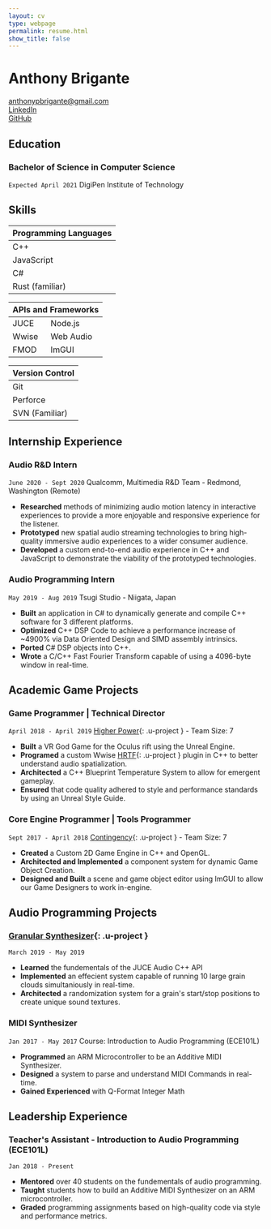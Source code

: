 ```yaml
---
layout: cv
type: webpage
permalink: resume.html
show_title: false
---
```


# Anthony Brigante


<div class="Grid Grid--gutters large-Grid--fit u-textCenter u-contactInfo">
  <div class="Grid-cell">
    <a href="mailto:anthonyprbrigante@gmail.com">anthonypbrigante@gmail.com</a>
  </div>
  <div class="Grid-cell">
    <a href="https://www.linkedin.com/in/apbrigante">LinkedIn</a>
  </div>
  <div class="Grid-cell">
    <a href="https://www.github.com/abrigante1">GitHub</a>
  </div>
</div>

## Education

### Bachelor of Science in Computer Science
`Expected April 2021` 
DigiPen Institute of Technology

## Skills

<div class="Grid Grid--gutters u-fontScalar center-grid">
  <div class="Grid-cell Grid-cell--centerText center-grid">
    <table class="tg">
    <thead>
      <tr>
        <th class="tg-u0o7">Programming Languages</th>
      </tr>
    </thead>
    <tbody>
      <tr>
        <td class="tg-baqh">C++</td>
      </tr>
      <tr>
        <td class="tg-baqh">JavaScript</td>
      </tr>
            <tr>
        <td class="tg-baqh">C#</td>
      </tr>
      <tr>
        <td class="tg-baqh">Rust (familiar)</td>
      </tr>
    </tbody> 
    </table>
  </div>
  <div class="Grid-cell Grid-cell--centerText">
    <table class="tg">
    <thead>
      <tr>
        <th class="tg-u0o7" colspan="2">APIs and Frameworks</th>
      </tr>
    </thead>
    <tbody>
      <tr>
        <td class="tg-0pky">JUCE</td>
        <td class="tg-0pky">Node.js</td>
      </tr>
      <tr>
        <td class="tg-0pky">Wwise</td>
        <td class="tg-0pky">Web Audio</td>
      </tr>
      <tr>
        <td class="tg-0pky">FMOD</td>
        <td class="tg-0pky">ImGUI</td>
      </tr>
    </tbody>
    </table>
  </div>
  <div class="Grid-cell Grid-cell--centerText">
    <table class="tg">
    <thead>
      <tr>
        <th class="tg-u0o7">Version Control</th>
      </tr>
    </thead>
    <tbody>
      <tr>
        <td class="tg-0pky">Git</td>
      </tr>
      <tr>
        <td class="tg-0pky">Perforce</td>
      </tr>
      <tr>
        <td class="tg-0pky">SVN (Familiar)</td>
      </tr>
    </tbody>
    </table>
  </div>
</div>


## Internship Experience

### Audio R&D Intern
`June 2020 - Sept 2020`
Qualcomm, Multimedia R&D Team - Redmond, Washington (Remote)
- __Researched__ methods of minimizing audio motion latency in interactive experiences to provide a more enjoyable and responsive experience for the listener.
- __Prototyped__ new spatial audio streaming technologies to bring high-quality immersive audio experiences to a wider consumer audience.
- __Developed__ a custom end-to-end audio experience in C++ and JavaScript to demonstrate the viability of the prototyped technologies.

### Audio Programming Intern
`May 2019 - Aug 2019`
Tsugi Studio - Niigata, Japan

- __Built__ an application in C# to dynamically generate and compile C++ software for 3 different platforms.
- __Optimized__ C++ DSP Code to achieve a performance increase of ~4900% via Data Oriented Design and SIMD assembly intrinsics.
- __Ported__ C# DSP objects into C++.
- __Wrote__ a C/C++ Fast Fourier Transform capable of using a 4096-byte window in real-time.

## Academic Game Projects

### Game Programmer | Technical Director
`April 2018 - April 2019`
[Higher Power](portfolio/HigherPower.html){: .u-project } - Team Size: 7

- __Built__ a VR God Game for the Oculus rift using the Unreal Engine.
- __Programed__ a custom Wwise [HRTF](portfolio/HRTF.html){: .u-project } plugin in C++ to better understand audio spatialization.
- __Architected__ a C++ Blueprint Temperature System to allow for emergent gameplay.
- __Ensured__ that code quality adhered to style and performance standards by using an Unreal Style Guide.

### Core Engine Programmer | Tools Programmer
`Sept 2017 - April 2018`
[Contingency](portfolio/ember_editor.html){: .u-project } - Team Size: 7

- __Created__ a Custom 2D Game Engine in C++ and OpenGL.
- __Architected and Implemented__ a component system for dynamic Game Object Creation.
- __Designed and Built__ a scene and game object editor using ImGUI to allow our Game Designers to work in-engine.


## Audio Programming Projects

### [Granular Synthesizer](portfolio/granular_synth.html){: .u-project }
`March 2019 - May 2019`

- __Learned__ the fundementals of the JUCE Audio C++ API
- __Implemented__ an effecient system capable of running 10 large grain clouds simultaniously in real-time.
- __Architected__ a randomization system for a grain's start/stop positions to create unique sound textures.

### MIDI Synthesizer
`Jan 2017 - May 2017`
Course: Introduction to Audio Programming (ECE101L)

- __Programmed__ an ARM Microcontroller to be an Additive MIDI Synthesizer.
- __Designed__  a system to parse and understand MIDI Commands in real-time.
- __Gained Experienced__ with Q-Format Integer Math

## Leadership Experience

### Teacher's Assistant - Introduction to Audio Programming (ECE101L)
`Jan 2018 - Present`

- __Mentored__ over 40 students on the fundementals of audio programming.
- __Taught__ students how to build an Additive MIDI Synthesizer on an ARM microcontroller.
- __Graded__ programming assignments based on high-quality code via style and performance metrics.

<div class="disabled">
</div>

<!-- ### Footer

Last updated: May 2013 -->


